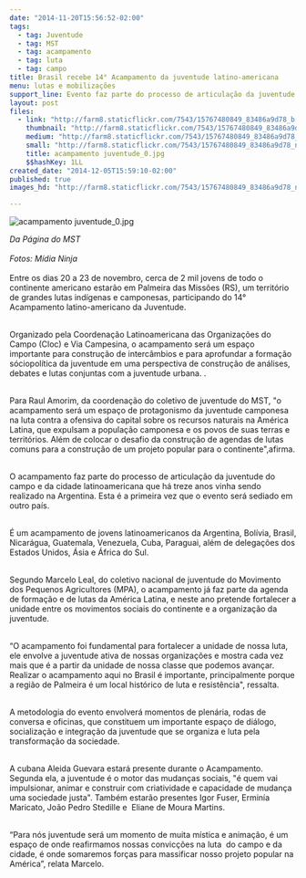 ```yaml
---
date: "2014-11-20T15:56:52-02:00"
tags:
  - tag: Juventude
  - tag: MST
  - tag: acampamento
  - tag: luta
  - tag: campo
title: Brasil recebe 14° Acampamento da juventude latino-americana
menu: lutas e mobilizações
support_line: Evento faz parte do processo de articulação da juventude do campo e da cidade latinoamericana
layout: post
files:
  - link: "http://farm8.staticflickr.com/7543/15767480849_83486a9d78_b.jpg"
    thumbnail: "http://farm8.staticflickr.com/7543/15767480849_83486a9d78_t.jpg"
    medium: "http://farm8.staticflickr.com/7543/15767480849_83486a9d78_z.jpg"
    small: "http://farm8.staticflickr.com/7543/15767480849_83486a9d78_n.jpg"
    title: acampamento juventude_0.jpg
    $$hashKey: 1LL
created_date: "2014-12-05T15:59:10-02:00"
published: true
images_hd: "http://farm8.staticflickr.com/7543/15767480849_83486a9d78_n.jpg"

---
```

<p><img alt="acampamento juventude_0.jpg" src="http://farm8.staticflickr.com/7543/15767480849_83486a9d78_b.jpg" /></p>

<p><em>Da P&aacute;gina do MST</em><br />
<br />
<em>Fotos: M&iacute;dia Ninja</em><br />
<br />
Entre os dias 20 a 23 de novembro, cerca de 2 mil jovens de todo o continente americano estar&atilde;o em Palmeira das Miss&otilde;es (RS), um territ&oacute;rio de grandes lutas ind&iacute;genas e camponesas, participando do 14&deg; Acampamento latino-americano da Juventude.<br />
&nbsp;</p>

<p>Organizado pela Coordena&ccedil;&atilde;o Latinoamericana das Organiza&ccedil;&otilde;es do Campo (Cloc) e Via Campesina, o acampamento ser&aacute; um espa&ccedil;o importante para constru&ccedil;&atilde;o de interc&acirc;mbios e para aprofundar a forma&ccedil;&atilde;o s&oacute;ciopol&iacute;tica da juventude em uma perspectiva de constru&ccedil;&atilde;o de an&aacute;lises, debates e lutas conjuntas com a juventude urbana. .<br />
&nbsp;</p>

<p>Para Raul Amorim, da coordena&ccedil;&atilde;o do coletivo de juventude do MST, &quot;o acampamento ser&aacute; um espa&ccedil;o de protagonismo da juventude camponesa na luta contra a ofensiva do capital sobre os recursos naturais na Am&eacute;rica Latina, que expulsam a popula&ccedil;&atilde;o camponesa e os povos de suas terras e territ&oacute;rios. Al&eacute;m de colocar o desafio da constru&ccedil;&atilde;o de agendas de lutas comuns para a constru&ccedil;&atilde;o de um projeto popular para o continente&quot;,afirma.<br />
&nbsp;</p>

<p>O acampamento faz parte do processo de articula&ccedil;&atilde;o da juventude do campo e da cidade latinoamericana que h&aacute; treze anos vinha sendo realizado na Argentina. Esta &eacute; a primeira vez que o evento ser&aacute; sediado em outro pa&iacute;s.<br />
&nbsp;</p>

<p>&Eacute; um acampamento de jovens latinoamericanos da Argentina, Bol&iacute;via, Brasil, Nicar&aacute;gua, Guatemala, Venezuela, Cuba, Paraguai, al&eacute;m de delega&ccedil;&otilde;es dos Estados Unidos, &Aacute;sia e &Aacute;frica do Sul.<br />
&nbsp;</p>

<p>Segundo Marcelo Leal, do coletivo nacional de juventude do Movimento dos Pequenos Agricultores&nbsp;(MPA), o acampamento j&aacute; faz parte da agenda de forma&ccedil;&atilde;o e de lutas da Am&eacute;rica Latina, e neste ano pretende fortalecer a unidade entre os movimentos sociais do continente e a organiza&ccedil;&atilde;o da juventude.<br />
&nbsp;</p>

<p>&ldquo;O acampamento foi fundamental para fortalecer a unidade de nossa luta, ele envolve a juventude ativa de nossas organiza&ccedil;&otilde;es e mostra cada vez mais que &eacute; a partir da unidade de nossa classe que podemos avan&ccedil;ar. Realizar o acampamento aqui no Brasil &eacute; importante, principalmente porque a regi&atilde;o de Palmeira &eacute; um local hist&oacute;rico de luta e resist&ecirc;ncia&quot;, ressalta.<br />
&nbsp;</p>

<p>A metodologia do evento envolver&aacute; momentos de plen&aacute;ria, rodas de conversa e oficinas, que constituem um importante espa&ccedil;o de di&aacute;logo, socializa&ccedil;&atilde;o e integra&ccedil;&atilde;o da juventude que se organiza e luta pela transforma&ccedil;&atilde;o da sociedade.</p>

<p><br />
A cubana Aleida Guevara estar&aacute; presente durante o Acampamento. Segunda ela, a juventude &eacute; o motor das mudan&ccedil;as sociais, &quot;&eacute; quem vai impulsionar, animar e construir com criatividade e capacidade de mudan&ccedil;a uma sociedade justa&quot;. Tamb&eacute;m estar&atilde;o presentes Igor Fuser, Ermin&iacute;a Maricato, Jo&atilde;o Pedro Stedille e&nbsp; Eliane de Moura Martins.<br />
&nbsp;</p>

<p>&ldquo;Para n&oacute;s juventude ser&aacute; um momento de muita m&iacute;stica e anima&ccedil;&atilde;o, &eacute; um espa&ccedil;o de onde reafirmamos nossas convic&ccedil;&otilde;es na luta&nbsp; do campo e da cidade, &eacute; onde somaremos for&ccedil;as para massificar nosso projeto popular na Am&eacute;rica&rdquo;, relata Marcelo.</p>
